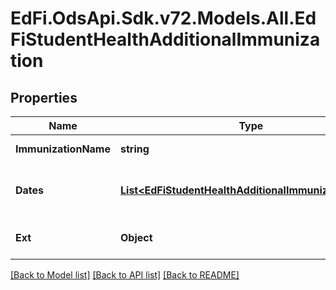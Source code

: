 # EdFi.OdsApi.Sdk.v72.Models.All.EdFiStudentHealthAdditionalImmunization

## Properties

Name | Type | Description | Notes
------------ | ------------- | ------------- | -------------
**ImmunizationName** | **string** | The name of the immunization that the student has received. | 
**Dates** | [**List&lt;EdFiStudentHealthAdditionalImmunizationDate&gt;**](EdFiStudentHealthAdditionalImmunizationDate.md) | An unordered collection of studentHealthAdditionalImmunizationDates. The year, month and day of the related additional immunization. | [optional] 
**Ext** | **Object** | Extensions to the StudentHealthAdditionalImmunization entity. | [optional] 

[[Back to Model list]](../README.md#documentation-for-models) [[Back to API list]](../README.md#documentation-for-api-endpoints) [[Back to README]](../README.md)


